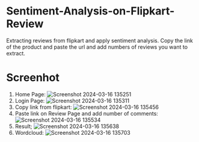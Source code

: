# Sentiment-Analysis-on-Flipkart-Review
Extracting reviews from flipkart and apply sentiment analysis.
Copy the link of the product and paste the url and add numbers of reviews you want to extract.

# Screenhot

1. Home Page:
   ![Screenshot 2024-03-16 135251](https://github.com/parshya34/Sentiment-Analysis-on-Flipkart-Review/assets/148323399/e98b0440-b194-47d9-82dd-7ac4ee2004a3)
2. Login Page:
   ![Screenshot 2024-03-16 135311](https://github.com/parshya34/Sentiment-Analysis-on-Flipkart-Review/assets/148323399/24d2a33d-1b03-40a9-abd4-4dc730f2fe6d)
3. Copy link from flipkart:
   ![Screenshot 2024-03-16 135456](https://github.com/parshya34/Sentiment-Analysis-on-Flipkart-Review/assets/148323399/1bce2a02-7c34-44b5-a1c9-3df5e5ad4a59)
4. Paste link on Review Page and add number of comments:
   ![Screenshot 2024-03-16 135534](https://github.com/parshya34/Sentiment-Analysis-on-Flipkart-Review/assets/148323399/c0b56b7e-5beb-4ebb-b394-773b8d751ad2)
5. Result;
   ![Screenshot 2024-03-16 135638](https://github.com/parshya34/Sentiment-Analysis-on-Flipkart-Review/assets/148323399/0328bed2-034f-4f7b-9c32-a005e4e1dab2)
6. Wordcloud:
   ![Screenshot 2024-03-16 135703](https://github.com/parshya34/Sentiment-Analysis-on-Flipkart-Review/assets/148323399/06172f7d-cfb9-4842-a7bf-4a070709ff30)
